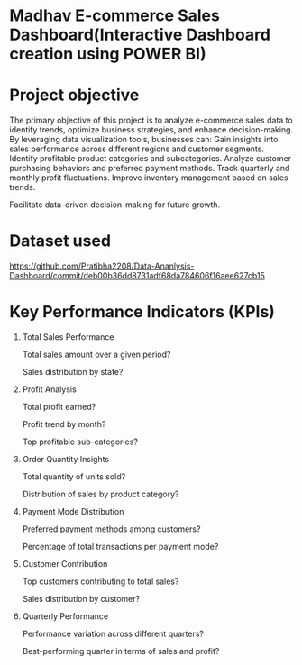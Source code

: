 # Madhav E-commerce Sales Dashboard(Interactive Dashboard creation using POWER BI)
# Project objective 
The primary objective of this project is to analyze e-commerce sales data to identify trends, optimize business strategies, and enhance decision-making. By leveraging data visualization tools, businesses can:
Gain insights into sales performance across different regions and customer segments.
Identify profitable product categories and subcategories.
Analyze customer purchasing behaviors and preferred payment methods.
Track quarterly and monthly profit fluctuations.
Improve inventory management based on sales trends.

Facilitate data-driven decision-making for future growth.

# Dataset used
https://github.com/Pratibha2208/Data-Ananlysis-Dashboard/commit/deb00b36dd8731adf68da784606f16aee627cb15

# Key Performance Indicators (KPIs)

1. Total Sales Performance
   
   Total sales amount over a given period?

   Sales distribution by state?

2. Profit Analysis
   
   Total profit earned?

   Profit trend by month?

   Top profitable sub-categories?

3. Order Quantity Insights

   Total quantity of units sold?

   Distribution of sales by product category?

4. Payment Mode Distribution

   Preferred payment methods among customers?

   Percentage of total transactions per payment mode?

5. Customer Contribution

   Top customers contributing to total sales?

   Sales distribution by customer?

6. Quarterly Performance

   Performance variation across different quarters?

   Best-performing quarter in terms of sales and profit?
